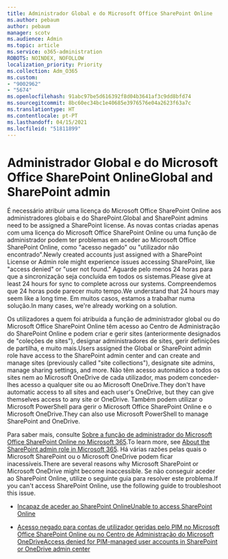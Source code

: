 ```yaml
---
title: Administrador Global e do Microsoft Office SharePoint Online
ms.author: pebaum
author: pebaum
manager: scotv
ms.audience: Admin
ms.topic: article
ms.service: o365-administration
ROBOTS: NOINDEX, NOFOLLOW
localization_priority: Priority
ms.collection: Adm_O365
ms.custom:
- "9002962"
- "5674"
ms.openlocfilehash: 91abc97be5d616392f8d04b3641af3c9dd8bfd74
ms.sourcegitcommit: 8bc60ec34bc1e40685e3976576e04a2623f63a7c
ms.translationtype: HT
ms.contentlocale: pt-PT
ms.lasthandoff: 04/15/2021
ms.locfileid: "51811899"
---
```

# <a name="global-and-sharepoint-admin"></a><span data-ttu-id="b96e7-102">Administrador Global e do Microsoft Office SharePoint Online</span><span class="sxs-lookup"><span data-stu-id="b96e7-102">Global and SharePoint admin</span></span>

<span data-ttu-id="b96e7-103">É necessário atribuir uma licença do Microsoft Office SharePoint Online aos administradores globais e do SharePoint.</span><span class="sxs-lookup"><span data-stu-id="b96e7-103">Global and SharePoint admins need to be assigned a SharePoint license.</span></span> <span data-ttu-id="b96e7-104">As novas contas criadas apenas com uma licença do Microsoft Office SharePoint Online ou uma função de administrador podem ter problemas em aceder ao Microsoft Office SharePoint Online, como "acesso negado" ou "utilizador não encontrado".</span><span class="sxs-lookup"><span data-stu-id="b96e7-104">Newly created accounts just assigned with a SharePoint License or Admin role might experience issues accessing SharePoint, like "access denied" or "user not found."</span></span> <span data-ttu-id="b96e7-105">Aguarde pelo menos 24 horas para que a sincronização seja concluída em todos os sistemas.</span><span class="sxs-lookup"><span data-stu-id="b96e7-105">Please give at least 24 hours for sync to complete across our systems.</span></span> <span data-ttu-id="b96e7-106">Compreendemos que 24 horas pode parecer muito tempo.</span><span class="sxs-lookup"><span data-stu-id="b96e7-106">We understand that 24 hours may seem like a long time.</span></span> <span data-ttu-id="b96e7-107">Em muitos casos, estamos a trabalhar numa solução.</span><span class="sxs-lookup"><span data-stu-id="b96e7-107">In many cases, we're already working on a solution.</span></span>

<span data-ttu-id="b96e7-108">Os utilizadores a quem foi atribuída a função de administrador global ou do Microsoft Office SharePoint Online têm acesso ao Centro de Administração do SharePoint Online e podem criar e gerir sites (anteriormente designados de "coleções de sites"), designar administradores de sites, gerir definições de partilha, e muito mais.</span><span class="sxs-lookup"><span data-stu-id="b96e7-108">Users assigned the Global or SharePoint admin role have access to the SharePoint admin center and can create and manage sites (previously called "site collections"), designate site admins, manage sharing settings, and more.</span></span> <span data-ttu-id="b96e7-109">Não têm acesso automático a todos os sites nem ao Microsoft OneDrive de cada utilizador, mas podem conceder-lhes acesso a qualquer site ou ao Microsoft OneDrive.</span><span class="sxs-lookup"><span data-stu-id="b96e7-109">They don't have automatic access to all sites and each user's OneDrive, but they can give themselves access to any site or OneDrive.</span></span> <span data-ttu-id="b96e7-110">Também podem utilizar o Microsoft PowerShell para gerir o Microsoft Office SharePoint Online e o Microsoft OneDrive.</span><span class="sxs-lookup"><span data-stu-id="b96e7-110">They can also use Microsoft PowerShell to manage SharePoint and OneDrive.</span></span>

<span data-ttu-id="b96e7-111">Para saber mais, consulte [Sobre a função de administrador do Microsoft Office SharePoint Online no Microsoft 365](https://docs.microsoft.com/sharepoint/sharepoint-admin-role).</span><span class="sxs-lookup"><span data-stu-id="b96e7-111">To learn more, see [About the SharePoint admin role in Microsoft 365](https://docs.microsoft.com/sharepoint/sharepoint-admin-role).</span></span>
<span data-ttu-id="b96e7-112">Há várias razões pelas quais o Microsoft SharePoint ou o Microsoft OneDrive podem ficar inacessíveis.</span><span class="sxs-lookup"><span data-stu-id="b96e7-112">There are several reasons why Microsoft SharePoint or Microsoft OneDrive might become inaccessible.</span></span> <span data-ttu-id="b96e7-113">Se não conseguir aceder ao SharePoint Online, utilize o seguinte guia para resolver este problema.</span><span class="sxs-lookup"><span data-stu-id="b96e7-113">If you can't access SharePoint Online, use the following guide to troubleshoot this issue.</span></span>

- [<span data-ttu-id="b96e7-114">Incapaz de aceder ao SharePoint Online</span><span class="sxs-lookup"><span data-stu-id="b96e7-114">Unable to access SharePoint Online</span></span>](https://docs.microsoft.com/sharepoint/troubleshoot/sharing-and-permissions/sharepoint-online-inaccessible)

- [<span data-ttu-id="b96e7-115">Acesso negado para contas de utilizador geridas pelo PIM no Microsoft Office SharePoint Online ou no Centro de Administração do Microsoft OneDrive</span><span class="sxs-lookup"><span data-stu-id="b96e7-115">Access denied for PIM-managed user accounts in SharePoint or OneDrive admin center</span></span>](https://docs.microsoft.com/sharepoint/troubleshoot/administration/access-denied-to-pim-user-accounts)